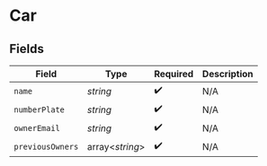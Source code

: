 # Car


## Fields

| Field              | Type               | Required           | Description        |
| ------------------ | ------------------ | ------------------ | ------------------ |
| `name`             | *string*           | :heavy_check_mark: | N/A                |
| `numberPlate`      | *string*           | :heavy_check_mark: | N/A                |
| `ownerEmail`       | *string*           | :heavy_check_mark: | N/A                |
| `previousOwners`   | array<*string*>    | :heavy_check_mark: | N/A                |